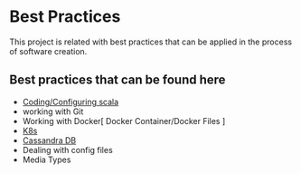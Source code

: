 # Best Practices #

This project is related with best practices that can be applied in the process of software creation.

## Best practices that can be found here ##

* [Coding/Configuring scala](https://github.com/ldipotetjob/bestpractices/blob/master/scala.md)
* working with Git
* Working with Docker[ Docker Container/Docker Files ] 
* [K8s](https://github.com/ldipotetjob/bestpractices/blob/master/k8s.md) 
* [Cassandra DB](https://github.com/ldipotetjob/bestpractices/blob/master/cassandra.md)
* Dealing with config files 
* Media Types 
